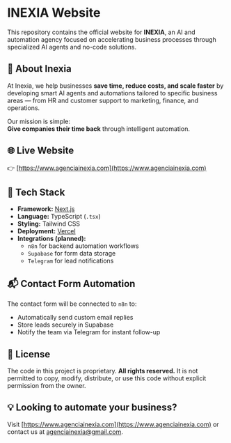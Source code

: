 # INEXIA Website

This repository contains the official website for **INEXIA**, an AI and automation agency focused on accelerating business processes through specialized AI agents and no-code solutions.

## 🧠 About Inexia

At Inexia, we help businesses **save time, reduce costs, and scale faster** by developing smart AI agents and automations tailored to specific business areas — from HR and customer support to marketing, finance, and operations.

Our mission is simple:  
**Give companies their time back** through intelligent automation.

## 🌐 Live Website

👉 [https://www.agenciainexia.com](https://www.agenciainexia.com)

## 🚀 Tech Stack

- **Framework:** [Next.js](https://nextjs.org)
- **Language:** TypeScript (`.tsx`)
- **Styling:** Tailwind CSS
- **Deployment:** [Vercel](https://vercel.com)
- **Integrations (planned):**
  - `n8n` for backend automation workflows
  - `Supabase` for form data storage
  - `Telegram` for lead notifications

## 📬 Contact Form Automation

The contact form will be connected to `n8n` to:
- Automatically send custom email replies
- Store leads securely in Supabase
- Notify the team via Telegram for instant follow-up

## 📄 License

The code in this project is proprietary. **All rights reserved.** It is not permitted to copy, modify, distribute, or use this code without explicit permission from the owner.

## 💡 Looking to automate your business?

Visit [https://www.agenciainexia.com](https://www.agenciainexia.com) or contact us at [agenciainexia@gmail.com](mailto:agenciainexia@gmail.com).